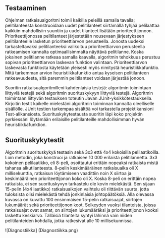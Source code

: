Testaaminen
-------

Ohjelman ratkaisualgoritmi toimii kaikilla peleillä samalla tavalla; pelitilanteesta konstruoidaan uudet pelitilanteet siirtämällä tyhjää pelilaattaa kaikkiin mahdollisiin suuntiin ja uudet tilanteet lisätään prioriteettijonoon. Prioriteettijonossa pelitilanteet järjestetään nousevaan järjestykseen pelitilanteelle lasketun prioriteettiarvon perusteella. Jonosta uudeksi tarkasteltavaksi pelitilanteeksi valikoituu prioriteettiarvon perusteella ratkeamisen kannalta optimaallisimmalta näyttävä pelitilanne. Koska jokainen pelitilanne ratkeaa samalla kaavalla, algoritmin tehokkuus perustuu sopivan prioriteettiarvon laskevan funktion valintaan. Prioriteettiarvon laskevasta funktiosta käytetään yleisesti myös nimitystä heuristiikkafunktio. Mitä tarkemman arvion heuristiikkafunktio antaa kyseisen pelitilanteen ratkeavuudesta, sitä paremmin pelitilanteet voidaan järjestää jonoon. 

Suoritin ratkaisualgoritmilleni kahdenlaisia testejä: algoritmin toimintaan liittyviä testejä sekä algoritmin suorituskykyyn liittyviä testejä. Algoritmin toimintaan liittyvän testauksen toteutin Javan JUnit-yksikkötestauksella. Kirjoitin testit kaikelle mielestäni algoritmin toiminnan kannalta oleelliselle sisällölle. JUnit testien tarkempaa sisältöä voi tarkastella projektikansioni Test-alikansiosta. Suorituskykytestausta suoritin läpi koko projektin pyrkiessäni löytämään erilaisille pelitilanteille mahdollisimman hyvän heuristiikkafunktion.

Suorituskykytestit
------

Algoritmin suorituskykyä testasin sekä 3x3 että 4x4 kokoisilla pelilaatikoilla. Loin metodin, joka konstruoi ja ratkaisee 10 000 erilaista pelitilannetta. 3x3 kokoinen pelilaatikko, eli 8-peli, osoittautui erittäin nopeaksi ratkaista mistä tahansa alkutilanteesta. 8-pelin keskimääräinen ratkaisuaika oli X millisekunttia, ratkaisun löytämiseen vaadittiin noin X siirtoa ja keskimääräinen prioriteettijonon koko oli X. Koska 8-peli on erittäin nopea ratkaista, ei sen suorituskyvyn tarkastelu ole kovin mielekästä. Sen sijaan 15-pelin (4x4 laatikko) ratkaisuaikojen vaihtelu oli riittävän suurta, jotta tuloksista olisi mielekästä tehdä jonkinlaisia johtopäätöksiä. Alla olevassa kuvassa on kuvattu 100 ensimmäisen 15-pelin ratkaisuajat, siirtojen lukumäärät sekä prioriteettijonon koot. Selkeyden vuoksi tilanteista, joissa ratkaisuajat ovat samat, on siirtojen lukumääräksi ja prioriteettijonon kooksi laskettu keskiarvo. Tälläisiä tilanteita syntyi lähinnä vain niiden pelitilanteiden kohdalla, jotka ratkesivat alle 10 millisekunnissa.  

![Diagnostiikka] (Diagnostiikka.png)
